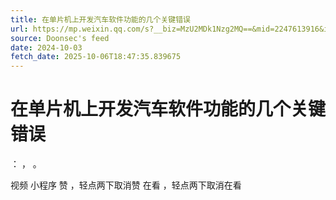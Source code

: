 ```yaml
---
title: 在单片机上开发汽车软件功能的几个关键错误
url: https://mp.weixin.qq.com/s?__biz=MzU2MDk1Nzg2MQ==&mid=2247613916&idx=3&sn=dcba7c4c1fce57863583690b1c020e69
source: Doonsec's feed
date: 2024-10-03
fetch_date: 2025-10-06T18:47:35.839675
---
```


# 在单片机上开发汽车软件功能的几个关键错误

：
，
。

视频
小程序
赞
，轻点两下取消赞
在看
，轻点两下取消在看